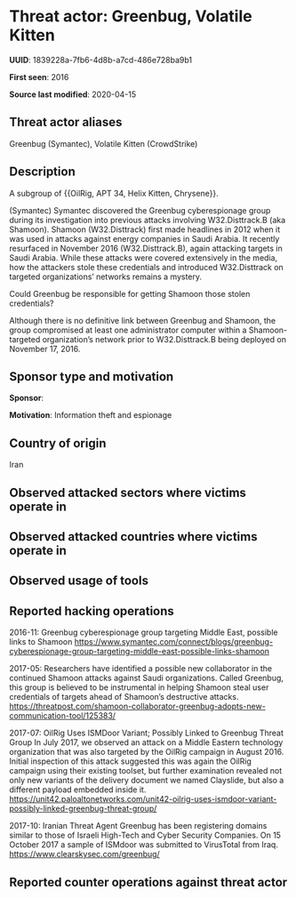 # Threat actor: Greenbug, Volatile Kitten

**UUID**: 1839228a-7fb6-4d8b-a7cd-486e728ba9b1

**First seen**: 2016

**Source last modified**: 2020-04-15

## Threat actor aliases

Greenbug (Symantec), Volatile Kitten (CrowdStrike)

## Description

A subgroup of {{OilRig, APT 34, Helix Kitten, Chrysene}}.

(Symantec) Symantec discovered the Greenbug cyberespionage group during its investigation into previous attacks involving W32.Disttrack.B (aka Shamoon). Shamoon (W32.Disttrack) first made headlines in 2012 when it was used in attacks against energy companies in Saudi Arabia. It recently resurfaced in November 2016 (W32.Disttrack.B), again attacking targets in Saudi Arabia. While these attacks were covered extensively in the media, how the attackers stole these credentials and introduced W32.Disttrack on targeted organizations’ networks remains a mystery.

Could Greenbug be responsible for getting Shamoon those stolen credentials?

Although there is no definitive link between Greenbug and Shamoon, the group compromised at least one administrator computer within a Shamoon-targeted organization’s network prior to W32.Disttrack.B being deployed on November 17, 2016.

## Sponsor type and motivation

**Sponsor**: 

**Motivation**: Information theft and espionage


## Country of origin

Iran

## Observed attacked sectors where victims operate in



## Observed attacked countries where victims operate in



## Observed usage of tools



## Reported hacking operations

2016-11: Greenbug cyberespionage group targeting Middle East, possible links to Shamoon
https://www.symantec.com/connect/blogs/greenbug-cyberespionage-group-targeting-middle-east-possible-links-shamoon

2017-05: Researchers have identified a possible new collaborator in the continued Shamoon attacks against Saudi organizations. Called Greenbug, this group is believed to be instrumental in helping Shamoon steal user credentials of targets ahead of Shamoon’s destructive attacks.
https://threatpost.com/shamoon-collaborator-greenbug-adopts-new-communication-tool/125383/

2017-07: OilRig Uses ISMDoor Variant; Possibly Linked to Greenbug Threat Group
In July 2017, we observed an attack on a Middle Eastern technology organization that was also targeted by the OilRig campaign in August 2016. Initial inspection of this attack suggested this was again the OilRig campaign using their existing toolset, but further examination revealed not only new variants of the delivery document we named Clayslide, but also a different payload embedded inside it.
https://unit42.paloaltonetworks.com/unit42-oilrig-uses-ismdoor-variant-possibly-linked-greenbug-threat-group/

2017-10: Iranian Threat Agent Greenbug has been registering domains similar to those of Israeli High-Tech and Cyber Security Companies.
On 15 October 2017 a sample of ISMdoor was submitted to VirusTotal from Iraq.
https://www.clearskysec.com/greenbug/

## Reported counter operations against threat actor





